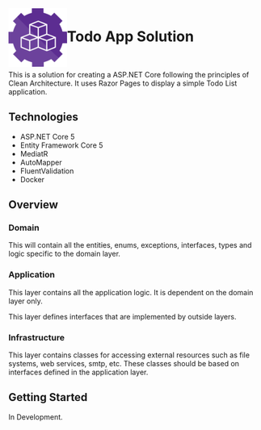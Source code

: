 <img align="left" width="116" height="116" src="https://github.com/jdrames/TodoAppCleanArch/raw/main/.github/icon.png" />

# Todo App Solution

<br />

This is a solution for creating a ASP.NET Core following the principles of Clean Architecture. It uses Razor Pages to display a simple Todo List application.

## Technologies
* ASP.NET Core 5
* Entity Framework Core 5
* MediatR
* AutoMapper
* FluentValidation
* Docker

## Overview

### Domain

This will contain all the entities, enums, exceptions, interfaces, types and logic specific to the domain layer.

### Application

This layer contains all the application logic. It is dependent on the domain layer only.

This layer defines interfaces that are implemented by outside layers.

### Infrastructure

This layer contains classes for accessing external resources such as file systems, web services, smtp, etc. These classes should be based on interfaces defined in the application layer.

## Getting Started

In Development.